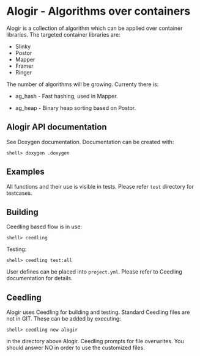 # Alogir - Algorithms over containers

Alogir is a collection of algorithm which can be applied over
container libraries. The targeted container libraries are:

* Slinky
* Postor
* Mapper
* Framer
* Ringer


The number of algorithms will be growing. Currenty there is:

* ag_hash - Fast hashing, used in Mapper.

* ag_heap - Binary heap sorting based on Postor.


## Alogir API documentation

See Doxygen documentation. Documentation can be created with:

    shell> doxygen .doxygen


## Examples

All functions and their use is visible in tests. Please refer `test`
directory for testcases.


## Building

Ceedling based flow is in use:

    shell> ceedling

Testing:

    shell> ceedling test:all

User defines can be placed into `project.yml`. Please refer to
Ceedling documentation for details.


## Ceedling

Alogir uses Ceedling for building and testing. Standard Ceedling files
are not in GIT. These can be added by executing:

    shell> ceedling new alogir

in the directory above Alogir. Ceedling prompts for file
overwrites. You should answer NO in order to use the customized files.
